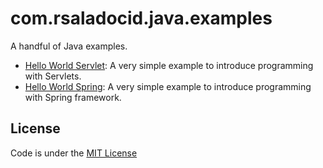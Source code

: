 com.rsaladocid.java.examples
============================

A handful of Java examples.

- [Hello World Servlet](hello-world-servlet): A very simple example to introduce programming with Servlets.
- [Hello World Spring](hello-world-spring): A very simple example to introduce programming with Spring framework.

License
-------
Code is under the [MIT License](https://opensource.org/licenses/MIT)